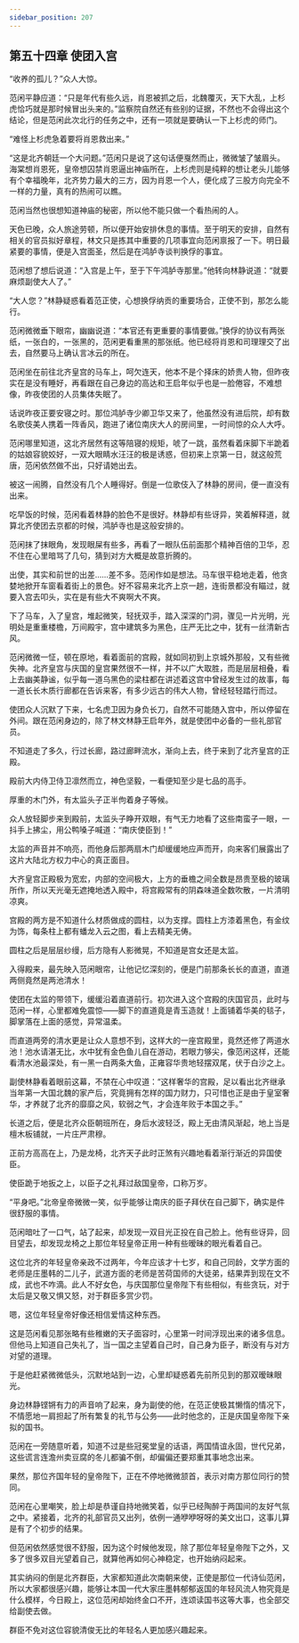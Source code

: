 ```yaml
---
sidebar_position: 207
---
```


## 第五十四章 **使团入宫**

“收养的孤儿？”众人大惊。

范闲平静应道：“只是年代有些久远，肖恩被抓之后，北魏覆灭，天下大乱，上杉虎恰巧就是那时候冒出头来的。”监察院自然还有些别的证据，不然也不会得出这个结论，但是范闲此次北行的任务之中，还有一项就是要确认一下上杉虎的师门。

“难怪上杉虎急着要将肖恩救出来。”

“这是北齐朝廷一个大问题。”范闲只是说了这句话便戛然而止，微微皱了皱眉头。海棠想肖恩死，皇帝想囚禁肖恩逼出神庙所在，上杉虎则是纯粹的想让老头儿能够有个幸福晚年，北齐势力最大的三方，因为肖恩一个人，便化成了三股方向完全不一样的力量，真有的热闹可以瞧。

范闲当然也很想知道神庙的秘密，所以他不能只做一个看热闹的人。

天色已晚，众人旅途劳顿，所以便开始安排休息的事情。至于明天的安排，自然有相关的官员拟好章程，林文只是拣其中重要的几项事宜向范闲禀报了一下。明日最紧要的事情，便是入宫面圣，然后是在鸿胪寺谈判换俘的事宜。

范闲想了想后说道：“入宫是上午，至于下午鸿胪寺那里。”他转向林静说道：“就要麻烦副使大人了。”

“大人您？”林静疑惑看着范正使，心想换俘纳贡的重要场合，正使不到，那怎么能行。

范闲微微垂下眼帘，幽幽说道：“本官还有更重要的事情要做。”换俘的协议有两张纸，一张白的，一张黑的，范闲更看重黑的那张纸。他已经将肖恩和司理理交了出去，自然要马上确认言冰云的所在。

范闲坐在前往北齐皇宫的马车上，呵欠连天，他本不是个择床的娇贵人物，但昨夜实在是没有睡好，再看跟在自己身边的高达和王启年似乎也是一脸倦容，不难想像，昨夜使团的人员集体失眠了。

话说昨夜正要安寝之时。那位鸿胪寺少卿卫华又来了，他虽然没有进后院，却有数名歌伎美人携着一阵香风，跑进了诸位南庆大人的房间里，一时间惊的众人大呼。

范闲哪里知道，这北齐居然有这等陪寝的规矩，唬了一跳，虽然看着床脚下半跪着的姑娘容貌姣好，一双大眼睛水汪汪的极是诱惑，但初来上京第一日，就这般荒唐，范闲依然做不出，只好请她出去。

被这一闹腾，自然没有几个人睡得好。倒是一位歌伎入了林静的房间，便一直没有出来。

吃早饭的时候，范闲看着林静的脸色不是很好。林静却有些讶异，笑着解释道，就算北齐使团去京都的时候，鸿胪寺也是这般安排的。

范闲抹了抹眼角，发现眼屎有些多，再看了一眼队伍前面那个精神百倍的卫华，忍不住在心里暗骂了几句，猜到对方大概是故意折腾的。

出使，其实和前世的出差……差不多。范闲作如是想法。马车很平稳地走着，他贪婪地掀开车窗看着街上的景色。好不容易来北齐上京一趟，连街景都没有瞄过，就要入宫去叩头，实在是有些大不爽啊大不爽。

下了马车，入了皇宫，堆起微笑，轻抚双手，踏入深深的门洞，骤见一片光明，光明处是重重楼檐，万间殿宇，宫中建筑多为黑色，庄严无比之中，犹有一丝清新古风。

范闲微微一怔，顿在原地，看着面前的宫殿，就如同初到上京城外那般，又有些微失神。北齐皇宫与庆国的皇宫果然很不一样，并不以广大取胜，而是层层相叠，看上去幽美静谧，似乎每一道乌黑色的梁柱都在讲述着这宫中曾经发生过的故事，每一道长长木质行廊都在告诉来客，有多少远古的伟大人物，曾经轻轻踏行而过。

使团众人沉默了下来，七名虎卫因为身负长刀，自然不可能随入宫中，所以停留在外间。跟在范闲身边的，除了林文林静王启年外，就是使团中必备的一些礼部官员。

不知道走了多久，行过长廊，路过廊畔流水，渐向上去，终于来到了北齐皇宫的正殿。

殿前大内侍卫侍卫凛然而立，神色坚毅，一看便知至少是七品的高手。

厚重的木门外，有太监头子正半佝着身子等候。

众人放轻脚步来到殿前，太监头子睁开双眼，有气无力地看了这些南蛮子一眼，一抖手上拂尘，用公鸭嗓子喊道：“南庆使臣到！”

太监的声音并不响亮，而他身后那两扇木门却缓缓地应声而开，向来客们展露出了这片大陆北方权力中心的真正面目。

大齐皇宫正殿极为宽宏，内部的空间极大，上方的垂檐之间全数是昂贵至极的玻璃所作，所以天光毫无遮掩地透入殿中，将宫殿常有的阴森味道全数吹散，一片清明凉爽。

宫殿的两方是不知道什么材质做成的圆柱，以为支撑。圆柱上方漆着黑色，有金纹为饰，每条柱上都有蟠龙入云之图，看上去精美无俦。

圆柱之后是层层纱缦，后方隐有人影微晃，不知道是宫女还是太监。

入得殿来，最先映入范闲眼帘，让他记忆深刻的，便是门前那条长长的直道，直道两侧竟然是两池清水！

使团在太监的带领下，缓缓沿着直道前行。初次进入这个宫殿的庆国官员，此时与范闲一样，心里都难免震惊——脚下的直道竟是青玉造就！上面铺着华美的毯子，脚掌落在上面的感觉，异常温柔。

而直道两旁的清水更是让众人意想不到，这样大的一座宫殿里，竟然还修了两道水池！池水请湛无比，水中犹有金色鱼儿自在游动，若眼力够尖，像范闲这样，还能看清水池最深处，有一黑一白两条大鱼，正雍容华贵地轻摆双尾，伏于白沙之上。

副使林静看着眼前这幕，不禁在心中叹道：“这样奢华的宫殿，足以看出北齐继承当年第一大国北魏的家产后，究竟拥有怎样的国力财力，只可惜也正是由于皇室奢华，才养就了北齐的靡靡之风，软弱之气，才会连年败于本国之手。”

长道之后，便是北齐众臣朝班所在，身后水波轻泛，殿上无由清风渐起，地上当是檀木板铺就，一片庄严肃穆。

正前方高高在上，乃是龙椅，北齐天子此时正煞有兴趣地看着渐行渐近的异国使臣。

使臣跪于地扳之上，以臣子之礼拜过敌国皇帝，口称万岁。

“平身吧。”北帝皇帝微微一笑，似乎能够让南庆的臣子拜伏在自己脚下，确实是件很舒服的事情。

范闲暗吐了一口气，站了起来，却发现一双目光正投在自己脸上。他有些讶异，回目望去，却发现龙椅之上那位年轻皇帝正用一种有些暧昧的眼光看着自己。

这位北齐的年轻皇帝亲政不过两年，今年应该才十七岁，和自己同龄，文学方面的老师是庄墨韩的二儿子，武道方面的老师是苦荷国师的大徒弟，结果弄到现在文不成，武也不咋滴。此人不好女色，与庆国那位皇帝陛下有些相似，有些贪玩，对于太后是又敬又惧又怒，对于群臣多赏少罚。

嗯，这位年轻皇帝好像还相信爱情这种东西。

这是范闲看见那张略有些稚嫩的天子面容时，心里第一时间浮现出来的诸多信息。但他马上知道自己失礼了，当一国之主望着自己时，自己身为臣子，断没有与对方对望的道理。

于是他赶紧微微低头，沉默地站到一边，心里却疑惑着先前所见到的那双暧昧眼光。

身边林静铿锵有力的声音响了起来，身为副使的他，在范正使极其懒惰的情况下，不情愿地一肩担起了所有繁复的礼节与公务——此时他念的，正是庆国皇帝陛下亲拟的国书。

范闲在一旁随意听着，知道不过是些冠冕堂皇的话语，两国情谊永固，世代兄弟，这些谎言连澹州卖豆腐的冬儿都骗不倒，却偏偏还要郑重其事地念出来。

果然，那位齐国年轻的皇帝陛下，正在不停地微微颔首，表示对南方那位同行的赞同。

范闲在心里嘲笑，脸上却是恭谨自持地微笑着，似乎已经陶醉于两国间的友好气氛之中。紧接着，北齐的礼部官员又出列，依例一通咿咿呀呀的美文出口，这事儿算是有了个初步的结果。

但范闲依然感觉很不舒服，因为这个时候他发现，除了那位年轻皇帝陛下之外，又多了很多双目光望着自己，就算他再如何心神稳定，也开始纳闷起来。

其实纳闷的倒是北齐群臣，大家都知道此次南朝来使，正使是那位一代诗仙范闲，所以大家都很感兴趣，能够让本国一代大家庄墨韩郁郁返国的年轻风流人物究竟是什么模样，今日殿上，这位范闲却始终金口不开，连颂读国书这等大事，也全部交给副使去做。

群臣不免对这位容貌清俊无比的年轻名人更加感兴趣起来。

